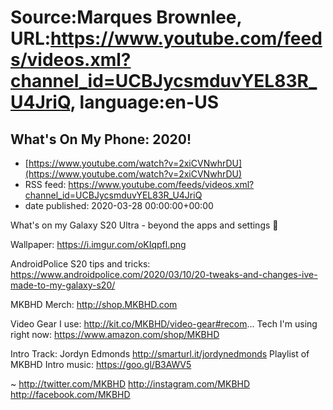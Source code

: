# Source:Marques Brownlee, URL:https://www.youtube.com/feeds/videos.xml?channel_id=UCBJycsmduvYEL83R_U4JriQ, language:en-US

## What's On My Phone: 2020!
 - [https://www.youtube.com/watch?v=2xiCVNwhrDU](https://www.youtube.com/watch?v=2xiCVNwhrDU)
 - RSS feed: https://www.youtube.com/feeds/videos.xml?channel_id=UCBJycsmduvYEL83R_U4JriQ
 - date published: 2020-03-28 00:00:00+00:00

What's on my Galaxy S20 Ultra - beyond the apps and settings 👀

Wallpaper: https://i.imgur.com/oKIqpfl.png

AndroidPolice S20 tips and tricks: https://www.androidpolice.com/2020/03/10/20-tweaks-and-changes-ive-made-to-my-galaxy-s20/

MKBHD Merch: http://shop.MKBHD.com

Video Gear I use: http://kit.co/MKBHD/video-gear#recom...
Tech I'm using right now: https://www.amazon.com/shop/MKBHD

Intro Track: Jordyn Edmonds http://smarturl.it/jordynedmonds 
Playlist of MKBHD Intro music: https://goo.gl/B3AWV5

~
http://twitter.com/MKBHD
http://instagram.com/MKBHD
http://facebook.com/MKBHD

